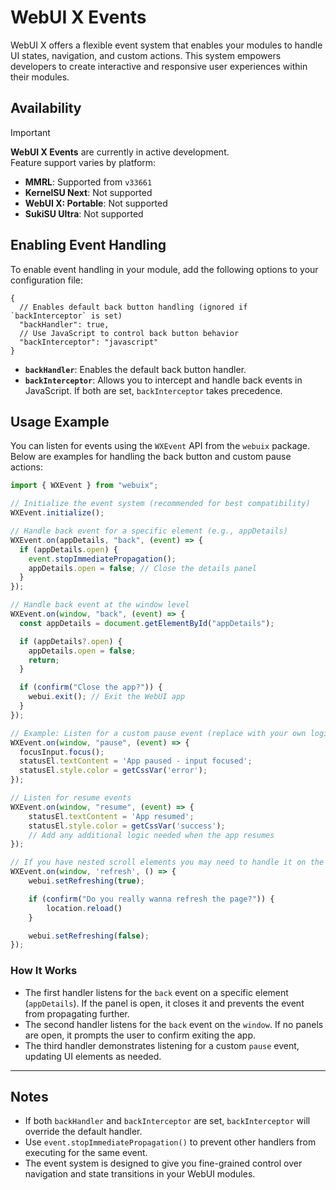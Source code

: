# WebUI X Events

WebUI X offers a flexible event system that enables your modules to handle UI states, navigation, and custom actions. This system empowers developers to create interactive and responsive user experiences within their modules.

## Availability

> [!IMPORTANT]
> **WebUI X Events** are currently in active development.  
> Feature support varies by platform:
>
> - **MMRL**: Supported from `v33661`
> - **KernelSU Next**: Not supported
> - **WebUI X: Portable**: Not supported
> - **SukiSU Ultra**: Not supported

## Enabling Event Handling

To enable event handling in your module, add the following options to your configuration file:

```jsonc
{
  // Enables default back button handling (ignored if `backInterceptor` is set)
  "backHandler": true,
  // Use JavaScript to control back button behavior
  "backInterceptor": "javascript"
}
```

- **`backHandler`**: Enables the default back button handler.
- **`backInterceptor`**: Allows you to intercept and handle back events in JavaScript. If both are set, `backInterceptor` takes precedence.

## Usage Example

You can listen for events using the `WXEvent` API from the `webuix` package. Below are examples for handling the back button and custom pause actions:

```javascript
import { WXEvent } from "webuix";

// Initialize the event system (recommended for best compatibility)
WXEvent.initialize();

// Handle back event for a specific element (e.g., appDetails)
WXEvent.on(appDetails, "back", (event) => {
  if (appDetails.open) {
    event.stopImmediatePropagation();
    appDetails.open = false; // Close the details panel
  }
});

// Handle back event at the window level
WXEvent.on(window, "back", (event) => {
  const appDetails = document.getElementById("appDetails");

  if (appDetails?.open) {
    appDetails.open = false;
    return;
  }

  if (confirm("Close the app?")) {
    webui.exit(); // Exit the WebUI app
  }
});

// Example: Listen for a custom pause event (replace with your own logic)
WXEvent.on(window, "pause", (event) => {
  focusInput.focus();
  statusEl.textContent = 'App paused - input focused';
  statusEl.style.color = getCssVar('error');
});

// Listen for resume events
WXEvent.on(window, "resume", (event) => {
    statusEl.textContent = 'App resumed';
    statusEl.style.color = getCssVar('success');
    // Add any additional logic needed when the app resumes
});

// If you have nested scroll elements you may need to handle it on the JavaScript side
WXEvent.on(window, 'refresh', () => {
    webui.setRefreshing(true);

    if (confirm("Do you really wanna refresh the page?")) {
        location.reload()
    }

    webui.setRefreshing(false);
});
```

### How It Works

- The first handler listens for the `back` event on a specific element (`appDetails`). If the panel is open, it closes it and prevents the event from propagating further.
- The second handler listens for the `back` event on the `window`. If no panels are open, it prompts the user to confirm exiting the app.
- The third handler demonstrates listening for a custom `pause` event, updating UI elements as needed.

---

## Notes

- If both `backHandler` and `backInterceptor` are set, `backInterceptor` will override the default handler.
- Use `event.stopImmediatePropagation()` to prevent other handlers from executing for the same event.
- The event system is designed to give you fine-grained control over navigation and state transitions in your WebUI modules.